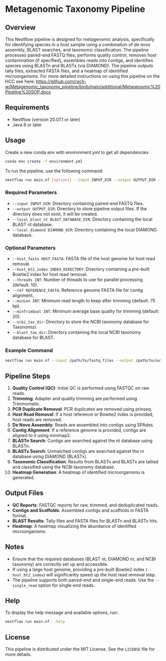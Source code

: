 # Metagenomic Taxonomy Pipeline

## Overview

This Nextflow pipeline is designed for metagenomic analysis, specifically for identifying species in a host sample using a combination of de novo assembly, BLAST searches, and taxonomic classification. The pipeline processes paired-end FASTQ files, performs quality control, removes host contamination (if specified), assembles reads into contigs, and identifies species using BLASTn and BLASTx (via DIAMOND). The pipeline outputs tally files, extracted FASTA files, and a heatmap of identified microorganisms. For more detailed instructions on using this pipeline on the HCC see here: https://github.com/rach-w/Metagenomic_taxonomy_pipeline/blob/main/additional/Metagenomic%20Pipeline%20SOP.docx 

## Requirements

- Nextflow (version 20.07.1 or later)
- Java 8 or later

## Usage
Create a new conda env with environment.yml to get all dependencies

```bash
conda env create -f environment.yml
```

To run the pipeline, use the following command:

```bash
nextflow run main.nf [options] --input INPUT_DIR --output OUTPUT_DIR --local_blast_nt BLAST_DATABASE_DIR --local_diamond DIAMOND_DIR
```

### Required Parameters

- `--input INPUT_DIR`: Directory containing paired-end FASTQ files.
- `--output OUTPUT_DIR`: Directory to store pipeline output files. If the directory does not exist, it will be created.
- `--local_blast_nt BLAST_DATABASE_DIR`: Directory containing the local BLAST nt database.
- `--local_diamond DIAMOND_DIR`: Directory containing the local DIAMOND database.

### Optional Parameters

- `--host_fasta HOST_FASTA`: FASTA file of the host genome for host read removal.
- `--host_bt2_index INDEX_DIRECTORY`: Directory containing a pre-built Bowtie2 index for host read removal.
- `--threads INT`: Number of threads to use for parallel processing (default: 10).
- `--ref REFERENCE_FASTA`: Reference genome FASTA file for contig alignment.
- `--minLen INT`: Minimum read length to keep after trimming (default: 75 bp).
- `--minTrimQual INT`: Minimum average base quality for trimming (default: 20).
- `--ncbi_tax_dir`: Directory to store the NCBI taxonomy database for Taxonomizr.
- `--blast_tax_dir`: Directory containing the local NCBI taxonomy database for BLAST.

### Example Command

```bash
nextflow run main.nf --input /path/to/fastq_files --output /path/to/output --local_blast_nt /path/to/blast_nt_db --local_diamond /path/to/diamond_db --host_fasta /path/to/host.fasta --threads 16
```

## Pipeline Steps

1. **Quality Control (QC)**: Initial QC is performed using FASTQC on raw reads.
2. **Trimming**: Adapter and quality trimming are performed using Trimmomatic.
3. **PCR Duplicate Removal**: PCR duplicates are removed using prinseq.
4. **Host Read Removal**: If a host reference or Bowtie2 index is provided, host reads are removed.
5. **De Novo Assembly**: Reads are assembled into contigs using SPAdes.
6. **Contig Alignment**: If a reference genome is provided, contigs are aligned to it using minimap2.
7. **BLASTn Search**: Contigs are searched against the nt database using BLASTn.
8. **BLASTx Search**: Unmatched contigs are searched against the nr database using DIAMOND (BLASTx).
9. **Taxonomic Classification**: Results from BLASTn and BLASTx are tallied and classified using the NCBI taxonomy database.
10. **Heatmap Generation**: A heatmap of identified microorganisms is generated.

## Output Files

- **QC Reports**: FASTQC reports for raw, trimmed, and deduplicated reads.
- **Contigs and Scaffolds**: Assembled contigs and scaffolds in FASTA format.
- **BLAST Results**: Tally files and FASTA files for BLASTn and BLASTx hits.
- **Heatmap**: A heatmap visualizing the abundance of identified microorganisms.

## Notes

- Ensure that the required databases (BLAST nt, DIAMOND nr, and NCBI taxonomy) are correctly set up and accessible.
- If using a large host genome, providing a pre-built Bowtie2 index (`--host_bt2_index`) will significantly speed up the host read removal step.
- The pipeline supports both paired-end and single-end reads. Use the `--single_read` option for single-end reads.

## Help

To display the help message and available options, run:

```bash
nextflow run main.nf --help
```

## License

This pipeline is distributed under the MIT License. See the `LICENSE` file for more details.


